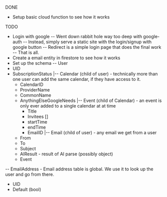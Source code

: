 DONE
- Setup basic cloud function to see how it works

TODO
- Login with google
-- Went down rabbit hole way too deep with google-auth
-- Instead, simply serve a static site with the login/signup with google button
-- Redirect is a simple login page that does the final work
-- That is all.
- Create a email entity in firestore to see how it works
- Set up the schema
-- User
 - UID
 - SubscriptionStatus
 |-- Calendar (child of user) - technically more than one user can add the same calendar, if they have access to it.
   - CalendarID
   - ProviderName
   - CommonName
   - AnythingElseGoogleNeeds
   |-- Event (child of Calendar) - an event is only ever added to a single calendar at at time
     - Title
     - Invitees []
     - startTime
     - endTime
     - EmailID
 |-- Email (child of user) - any email we get from a user
   - From
   - To
   - Subject
   - AIResult - result of AI parse (possibly object)
   - Event

-- EmailAddress - Email address table is global. We use it to look up the user and go from there. 
 - UID
 - Default (bool)

